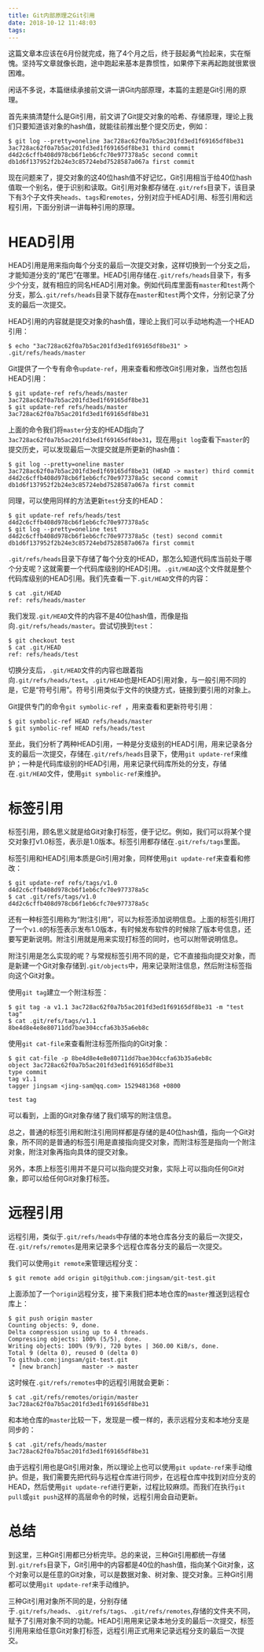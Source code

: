 ```yaml
---
title: Git内部原理之Git引用
date: 2018-10-12 11:48:03
tags:
---
```



这篇文章本应该在6月份就完成，拖了4个月之后，终于鼓起勇气捡起来，实在惭愧。坚持写文章就像长跑，途中跑起来基本是靠惯性，如果停下来再起跑就很累很困难。

闲话不多说，本篇继续承接前文讲一讲Git内部原理，本篇的主题是Git引用的原理。

首先来搞清楚什么是Git引用，前文讲了Git提交对象的哈希、存储原理，理论上我们只要知道该对象的hash值，就能往前推出整个提交历史，例如：

```
$ git log --pretty=oneline 3ac728ac62f0a7b5ac201fd3ed1f69165df8be31
3ac728ac62f0a7b5ac201fd3ed1f69165df8be31 third commit
d4d2c6cffb408d978cb6f1eb6cfc70e977378a5c second commit
db1d6f137952f2b24e3c85724ebd7528587a067a first commit
```

现在问题来了，提交对象的这40位hash值不好记忆，Git引用相当于给40位hash值取一个别名，便于识别和读取。Git引用对象都存储在`.git/refs`目录下，该目录下有3个子文件夹`heads`、`tags`和`remotes`，分别对应于HEAD引用、标签引用和远程引用，下面分别讲一讲每种引用的原理。

# HEAD引用

HEAD引用是用来指向每个分支的最后一次提交对象，这样切换到一个分支之后，才能知道分支的“尾巴”在哪里。HEAD引用存储在`.git/refs/heads`目录下，有多少个分支，就有相应的同名HEAD引用对象。例如代码库里面有`master`和`test`两个分支，那么`.git/refs/heads`目录下就存在`master`和`test`两个文件，分别记录了分支的最后一次提交。

HEAD引用的内容就是提交对象的hash值，理论上我们可以手动地构造一个HEAD引用：

```
$ echo "3ac728ac62f0a7b5ac201fd3ed1f69165df8be31" > .git/refs/heads/master
```

Git提供了一个专有命令`update-ref`，用来查看和修改Git引用对象，当然也包括HEAD引用：

```
$ git update-ref refs/heads/master 3ac728ac62f0a7b5ac201fd3ed1f69165df8be31
$ git update-ref refs/heads/master
3ac728ac62f0a7b5ac201fd3ed1f69165df8be31
```

上面的命令我们将`master`分支的HEAD指向了`3ac728ac62f0a7b5ac201fd3ed1f69165df8be31`，现在用`git log`查看下`master`的提交历史，可以发现最后一次提交就是所更新的hash值：

```
$ git log --pretty=oneline master
3ac728ac62f0a7b5ac201fd3ed1f69165df8be31 (HEAD -> master) third commit
d4d2c6cffb408d978cb6f1eb6cfc70e977378a5c second commit
db1d6f137952f2b24e3c85724ebd7528587a067a first commit
```

同理，可以使用同样的方法更新`test`分支的HEAD：

```
$ git update-ref refs/heads/test d4d2c6cffb408d978cb6f1eb6cfc70e977378a5c
$ git log --pretty=oneline test
d4d2c6cffb408d978cb6f1eb6cfc70e977378a5c (test) second commit
db1d6f137952f2b24e3c85724ebd7528587a067a first commit
```

`.git/refs/heads`目录下存储了每个分支的HEAD，那怎么知道代码库当前处于哪个分支呢？这就需要一个代码库级别的HEAD引用。`.git/HEAD`这个文件就是整个代码库级别的HEAD引用。我们先查看一下`.git/HEAD`文件的内容：

```
$ cat .git/HEAD
ref: refs/heads/master
```

我们发现`.git/HEAD`文件的内容不是40位hash值，而像是指向`.git/refs/heads/master`。尝试切换到`test`：

```
$ git checkout test
$ cat .git/HEAD
ref: refs/heads/test
```

切换分支后，`.git/HEAD`文件的内容也跟着指向`.git/refs/heads/test`。`.git/HEAD`也是HEAD引用对象，与一般引用不同的是，它是“符号引用”。符号引用类似于文件的快捷方式，链接到要引用的对象上。

Git提供专门的命令`git symbolic-ref `，用来查看和更新符号引用：

```
$ git symbolic-ref HEAD refs/heads/master
$ git symbolic-ref HEAD refs/heads/test
```

至此，我们分析了两种HEAD引用，一种是分支级别的HEAD引用，用来记录各分支的最后一次提交，存储在`.git/refs/heads`目录下，使用`git update-ref`来维护；一种是代码库级别的HEAD引用，用来记录代码库所处的分支，存储在`.git/HEAD`文件，使用`git symbolic-ref`来维护。

# 标签引用

标签引用，顾名思义就是给Git对象打标签，便于记忆。例如，我们可以将某个提交对象打v1.0标签，表示是1.0版本。标签引用都存储在`.git/refs/tags`里面。

标签引用和HEAD引用本质是Git引用对象，同样使用`git update-ref`来查看和修改：

```
$ git update-ref refs/tags/v1.0 d4d2c6cffb408d978cb6f1eb6cfc70e977378a5c
$ cat .git/refs/tags/v1.0
d4d2c6cffb408d978cb6f1eb6cfc70e977378a5c
```

还有一种标签引用称为“附注引用”，可以为标签添加说明信息。上面的标签引用打了一个`v1.0`的标签表示发布1.0版本，有时候发布软件的时候除了版本号信息，还要写更新说明。附注引用就是用来实现打标签的同时，也可以附带说明信息。

附注引用是怎么实现的呢？与常规标签引用不同的是，它不直接指向提交对象，而是新建一个Git对象存储到`.git/objects`中，用来记录附注信息，然后附注标签指向这个Git对象。

使用`git tag`建立一个附注标签：

```
$ git tag -a v1.1 3ac728ac62f0a7b5ac201fd3ed1f69165df8be31 -m "test tag"
$ cat .git/refs/tags/v1.1
8be4d8e4e8e80711dd7bae304ccfa63b35a6eb8c
```

使用`git cat-file`来查看附注标签所指向的Git对象：

```
$ git cat-file -p 8be4d8e4e8e80711dd7bae304ccfa63b35a6eb8c
object 3ac728ac62f0a7b5ac201fd3ed1f69165df8be31
type commit
tag v1.1
tagger jingsam <jing-sam@qq.com> 1529481368 +0800

test tag
```

可以看到，上面的Git对象存储了我们填写的附注信息。

总之，普通的标签引用和附注引用同样都是存储的是40位hash值，指向一个Git对象，所不同的是普通的标签引用是直接指向提交对象，而附注标签是指向一个附注对象，附注对象再指向具体的提交对象。

另外，本质上标签引用并不是只可以指向提交对象，实际上可以指向任何Git对象，即可以给任何Git对象打标签。


# 远程引用

远程引用，类似于`.git/refs/heads`中存储的本地仓库各分支的最后一次提交，在`.git/refs/remotes`是用来记录多个远程仓库各分支的最后一次提交。

我们可以使用`git remote`来管理远程分支：

```
$ git remote add origin git@github.com:jingsam/git-test.git
```

上面添加了一个`origin`远程分支，接下来我们把本地仓库的`master`推送到远程仓库上：

```
$ git push origin master
Counting objects: 9, done.
Delta compression using up to 4 threads.
Compressing objects: 100% (5/5), done.
Writing objects: 100% (9/9), 720 bytes | 360.00 KiB/s, done.
Total 9 (delta 0), reused 0 (delta 0)
To github.com:jingsam/git-test.git
 * [new branch]      master -> master
```

这时候在`.git/refs/remotes`中的远程引用就会更新：

```
$ cat .git/refs/remotes/origin/master
3ac728ac62f0a7b5ac201fd3ed1f69165df8be31
```

和本地仓库的`master`比较一下，发现是一模一样的，表示远程分支和本地分支是同步的：

```
$ cat .git/refs/heads/master
3ac728ac62f0a7b5ac201fd3ed1f69165df8be31
```

由于远程引用也是Git引用对象，所以理论上也可以使用`git update-ref`来手动维护。但是，我们需要先把代码与远程仓库进行同步，在远程仓库中找到对应分支的HEAD，然后使用`git update-ref`进行更新，过程比较麻烦。而我们在执行`git pull`或`git push`这样的高层命令的时候，远程引用会自动更新。


# 总结

到这里，三种Git引用都已分析完毕。总的来说，三种Git引用都统一存储到`.git/refs`目录下，Git引用中的内容都是40位的hash值，指向某个Git对象，这个对象可以是任意的Git对象，可以是数据对象、树对象、提交对象。三种Git引用都可以使用`git update-ref`来手动维护。

三种Git引用对象所不同的是，分别存储于`.git/refs/heads`、`.git/refs/tags`、`.git/refs/remotes`,存储的文件夹不同，赋予了引用对象不同的功能。HEAD引用用来记录本地分支的最后一次提交，标签引用用来给任意Git对象打标签，远程引用正式用来记录远程分支的最后一次提交。



